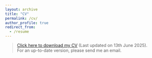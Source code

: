 ```yaml
---
layout: archive
title: "CV"
permalink: /cv/
author_profile: true
redirect_from:
  - /resume
---
```


> <a href="{{ site.url }}/files/CV_QBouniot.pdf">Click here to download my CV</a> (Last updated on 13th June 2025).  
> For an up-to-date version, please send me an email. 
 
 <br>

 <object data="{{ site.url }}/files/CV_QBouniot.pdf" width="1000" height="1000" type='application/pdf'/>